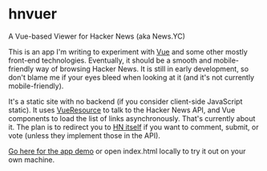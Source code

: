 # hnvuer
A Vue-based Viewer for Hacker News (aka News.YC)

This is an app I'm writing to experiment with [Vue](https://vuejs.org/v2/guide/index.html) and some other mostly front-end technologies.  Eventually, it should be a smooth and mobile-friendly way of browsing Hacker News.  It is still in early development, so don't blame me if your eyes bleed when looking at it (and it's not currently mobile-friendly).

It's a static site with no backend (if you consider client-side JavaScript static).  It uses [VueResource](https://github.com/pagekit/vue-resource) to talk to the Hacker News API, and Vue components to load the list of links asynchronously.  That's currently about it.  The plan is to redirect you to [HN itself](https://news.ycombinator.com/) if you want to comment, submit, or vote (unless they implement those in the API).

[Go here for the app demo](http://hnvuer.herokuapp.com/index.html) or open index.html locally to try it out on your own machine.  
